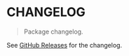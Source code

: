 # CHANGELOG

> Package changelog.

See [GitHub Releases](https://github.com/stdlib-js/utils-async-until/releases) for the changelog.